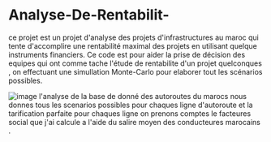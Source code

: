 # Analyse-De-Rentabilit-
ce projet est un projet d'analyse des projets d'infrastructures au maroc qui tente d'accomplire une rentabilité maximal des projets en utilisant quelque instruments financiers.
Ce code est pour aider la prise de décision des equipes qui ont comme tache l'étude de rentabilite d'un projet quelconques , on effectuant une simullation Monte-Carlo pour elaborer tout les scénarios possibles.

![image](https://github.com/adamisuseless/Analyse-De-Rentabilit-/assets/122727246/89840efc-3231-45aa-8f98-13636924d7b2)
l'analyse de la base de donné des autoroutes du marocs nous donnes tous les scenarios possibles pour chaques ligne d'autoroute et la tarification parfaite pour chaques ligne on prenons comptes le facteures social que j'ai calcule a l'aide du salire moyen des conducteures marocains .
